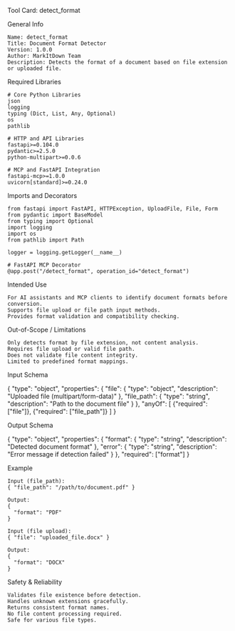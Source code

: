 Tool Card: detect_format

General Info

    Name: detect_format
    Title: Document Format Detector
    Version: 1.0.0
    Author: MarkItDown Team
    Description: Detects the format of a document based on file extension or uploaded file.

Required Libraries

    # Core Python Libraries
    json
    logging
    typing (Dict, List, Any, Optional)
    os
    pathlib

    # HTTP and API Libraries
    fastapi>=0.104.0
    pydantic>=2.5.0
    python-multipart>=0.0.6

    # MCP and FastAPI Integration
    fastapi-mcp>=1.0.0
    uvicorn[standard]>=0.24.0

Imports and Decorators

    from fastapi import FastAPI, HTTPException, UploadFile, File, Form
    from pydantic import BaseModel
    from typing import Optional
    import logging
    import os
    from pathlib import Path

    logger = logging.getLogger(__name__)

    # FastAPI MCP Decorator
    @app.post("/detect_format", operation_id="detect_format")

Intended Use

    For AI assistants and MCP clients to identify document formats before conversion.
    Supports file upload or file path input methods.
    Provides format validation and compatibility checking.

Out-of-Scope / Limitations

    Only detects format by file extension, not content analysis.
    Requires file upload or valid file path.
    Does not validate file content integrity.
    Limited to predefined format mappings.

Input Schema

{
  "type": "object",
  "properties": {
    "file": {
      "type": "object",
      "description": "Uploaded file (multipart/form-data)"
    },
    "file_path": {
      "type": "string",
      "description": "Path to the document file"
    }
  },
  "anyOf": [
    {"required": ["file"]},
    {"required": ["file_path"]}
  ]
}

Output Schema

{
  "type": "object",
  "properties": {
    "format": {
      "type": "string",
      "description": "Detected document format"
    },
    "error": {
      "type": "string",
      "description": "Error message if detection failed"
    }
  },
  "required": ["format"]
}

Example

    Input (file_path):
    { "file_path": "/path/to/document.pdf" }
    
    Output:
    {
      "format": "PDF"
    }

    Input (file upload):
    { "file": "uploaded_file.docx" }
    
    Output:
    {
      "format": "DOCX"
    }

Safety & Reliability

    Validates file existence before detection.
    Handles unknown extensions gracefully.
    Returns consistent format names.
    No file content processing required.
    Safe for various file types.
